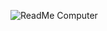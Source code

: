![ReadMe Computer](https://user-images.githubusercontent.com/4933/155410158-e01e5a79-2293-460c-8aed-a5cf1de4cdd5.png)
